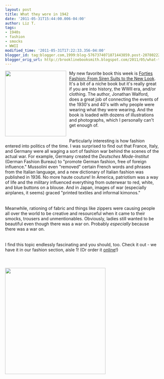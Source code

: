 ```yaml
---
layout: post
title: What they wore in 1942
date: '2011-05-31T15:44:00.006-04:00'
author: Liz T.
tags:
- 1940s
- fashion
- smocks
- WWII
modified_time: '2011-05-31T17:22:33.356-04:00'
blogger_id: tag:blogger.com,1999:blog-5767374071871443859.post-207802229201694364
blogger_orig_url: http://brooklinebooksmith.blogspot.com/2011/05/what-they-wore-in-1942.html
---
```


<div><a href="http://cache0.bookdepository.co.uk/assets/images/book/medium/9780/5002/9780500288979.jpg"><img style="MARGIN: 0px 10px 10px 0px; WIDTH: 200px; FLOAT: left; HEIGHT: 215px; CURSOR: hand" border="0" alt="" src="http://cache0.bookdepository.co.uk/assets/images/book/medium/9780/5002/9780500288979.jpg" /></a>My new favorite book this week is <a href="http://www.brooklinebooksmith-shop.com/book/9780500288979">Forties Fashion: From Siren Suits to the New Look</a>. It's a bit of a niche book but it's really great if you are into history, the WWII era, and/or clothing. The author, Jonathan Walford, does a great job of connecting the events of the 1930's and 40's with why people were wearing what they were wearing. And the book is loaded with dozens of illustrations and photographs, which I personally can't get enough of. <br /><div><br /><br /><div>Particularly interesting is how fashion entered into politics of the time. I was surprised to find out that France, Italy, and Germany were all waging a sort of fashion war behind the scenes of the actual war. For example, Germany created the <em>Deutsches Mode-Institut</em> (German Fashion Bureau) to "promote German fashion, free of foreign influence." Mussolini even "removed" certain French words and phrases from the Italian language, and a new dictionary of Italian fashion was published in 1936. No more haute couture! In America, patriotism was a way of life and the military influenced everything from outerwear to red, white, and blue buttons on a blouse. And in Japan, images of war (especially airplanes, it seems) graced "printed textiles and informal kimonos."</div><br /><div></div><br /><div>Meanwhile, rationing of fabric and things like zippers were causing people all over the world to be creative and resourceful when it came to their smocks, trousers and unmentionables. Obviously, ladies still wanted to be beautiful even though there was a war on. Probably <em>especially</em> because there was a war on. </div><br /><div></div><br /><div>I find this topic endlessly fascinating and you should, too. Check it out - we have it in our fashion section, aisle 1! (Or order it <a href="http://www.brooklinebooksmith-shop.com/book/9780500288979">online</a>!)</div><br /><div><br /></div><br /><div><a href="http://hprints.com/db/magazines/marie_claire_1942_04_242.jpg"><img style="MARGIN: 0px 10px 10px 0px; WIDTH: 329px; FLOAT: left; HEIGHT: 348px; CURSOR: hand" border="0" alt="" src="http://hprints.com/db/magazines/marie_claire_1942_04_242.jpg" /></a><br /><br /><br /></div><br /><br /><br /><div></div><br /><br /><br /><br /><br /><br /><br /><div></div><br /><br /><br /><br /><br /><br /><br /><br /><br /><br /><div></div><br /><br /><br /><br /><br /><div></div></div></div>